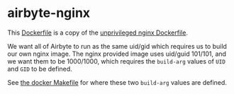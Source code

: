 # airbyte-nginx

This [Dockerfile](Dockerfile) is a copy of the [unprivileged nginx Dockerfile](https://raw.githubusercontent.com/nginxinc/docker-nginx-unprivileged/refs/heads/main/mainline/alpine/Dockerfile).

We want all of Airbyte to run as the same uid/gid which requires us to build our own nginx image.  The nginx provided image uses uid/guid 101/101, and
we want them to be 1000/1000, which requires the `build-arg` values of `UID` and `GID` to be defined.

See [the docker Makefile](../../Makefile) for where these two `build-arg` values are defined.
